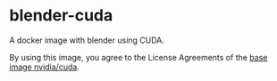 # blender-cuda

A docker image with blender using CUDA.

By using this image, you agree to the License Agreements of the [base image nvidia/cuda](https://hub.docker.com/r/nvidia/cuda).
